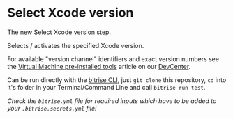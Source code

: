 # Select Xcode version

The new Select Xcode version step.

Selects / activates the specified Xcode version.

For available "version channel" identifiers and exact version numbers
see the [Virtual Machine pre-installed tools](http://devcenter.bitrise.io/docs/virtual-machine-updates.html#technical-notes)
article on our [DevCenter](http://devcenter.bitrise.io).

Can be run directly with the [bitrise CLI](https://github.com/bitrise-io/bitrise),
just `git clone` this repository, `cd` into it's folder in your Terminal/Command Line
and call `bitrise run test`.

*Check the `bitrise.yml` file for required inputs which have to be
added to your `.bitrise.secrets.yml` file!*
